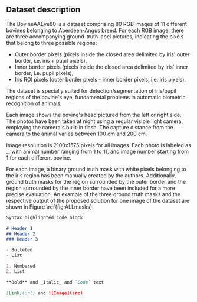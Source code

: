 ## Dataset description

The BovineAAEye80 is a dataset comprising 80 RGB images of 11 different bovines belonging to Aberdeen-Angus breed. For each RGB image, there are three accompanying ground-truth label pictures, indicating the pixels that belong to three possible regions:
  - Outer border pixels (pixels inside the closed area delimited by iris' outer border, i.e. iris + pupil pixels),
  - Inner border pixels (pixels inside the closed area delimited by iris' inner border, i.e. pupil pixels),
  - Iris ROI pixels (outer border pixels - inner border pixels, i.e. iris pixels).
  
The dataset is specially suited for detection/segmentation of iris/pupil regions of the bovine's eye, fundamental problems in automatic biometric recognition of animals. 

Each image shows the bovine's head pictured from the left or right side. The photos have been taken at night using a regular visible light camera, employing the camera's built-in flash. The capture distance from the camera to the animal varies between 100 cm and 200 cm.

Image resolution is 2100x1575 pixels for all images. Each photo is labeled as <animal number>_<image number>, with animal number ranging from 1 to 11, and image number starting from 1 for each different bovine.

For each image, a binary ground truth mask with white pixels belonging to the iris region has been manually created by the authors. Additionally, ground truth masks for the region surrounded by the outer border and the region surrounded by the inner border have been included for a more precise evaluation. An example of the three ground truth masks and the respective output of the proposed solution for one image of the dataset are shown in Figure \ref{fig:ALLmasks}.



```markdown
Syntax highlighted code block

# Header 1
## Header 2
### Header 3

- Bulleted
- List

1. Numbered
2. List

**Bold** and _Italic_ and `Code` text

[Link](url) and ![Image](src)
```

